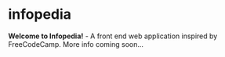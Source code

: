 # infopedia
<b>Welcome to Infopedia!</b> - A front end web application inspired by FreeCodeCamp.
More info coming soon...
